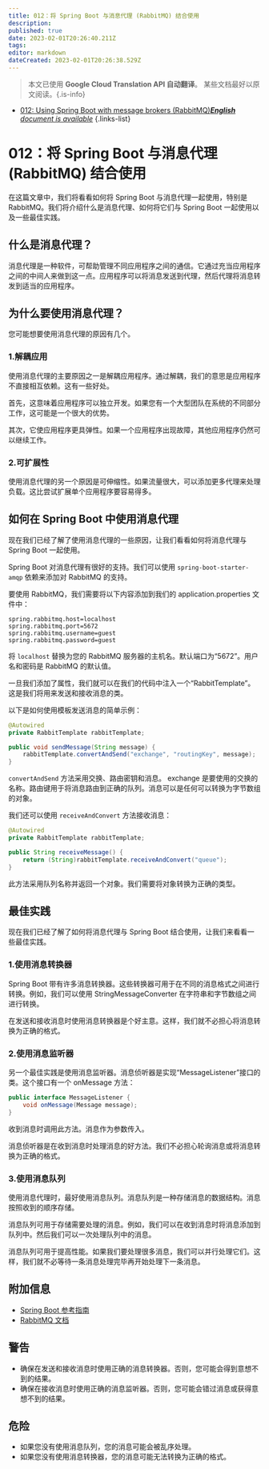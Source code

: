 ```yaml
---
title: 012：将 Spring Boot 与消息代理 (RabbitMQ) 结合使用
description: 
published: true
date: 2023-02-01T20:26:40.211Z
tags: 
editor: markdown
dateCreated: 2023-02-01T20:26:38.529Z
---
```


> 本文已使用 **Google Cloud Translation API 自动翻译**。
某些文档最好以原文阅读。{.is-info}



- [012: Using Spring Boot with message brokers (RabbitMQ)***English** document is available*](/en/Knowledge-base/Spring-Boot/Learning/012-using-spring-boot-with-message-brokers-rabbitmq)
{.links-list}


# 012：将 Spring Boot 与消息代理 (RabbitMQ) 结合使用

在这篇文章中，我们将看看如何将 Spring Boot 与消息代理一起使用，特别是 RabbitMQ。我们将介绍什么是消息代理、如何将它们与 Spring Boot 一起使用以及一些最佳实践。

## 什么是消息代理？

消息代理是一种软件，可帮助管理不同应用程序之间的通信。它通过充当应用程序之间的中间人来做到这一点。应用程序可以将消息发送到代理，然后代理将消息转发到适当的应用程序。

## 为什么要使用消息代理？

您可能想要使用消息代理的原因有几个。

### 1.解耦应用

使用消息代理的主要原因之一是解耦应用程序。通过解耦，我们的意思是应用程序不直接相互依赖。这有一些好处。

首先，这意味着应用程序可以独立开发。如果您有一个大型团队在系统的不同部分工作，这可能是一个很大的优势。

其次，它使应用程序更具弹性。如果一个应用程序出现故障，其他应用程序仍然可以继续工作。

### 2.可扩展性

使用消息代理的另一个原因是可伸缩性。如果流量很大，可以添加更多代理来处理负载。这比尝试扩展单个应用程序要容易得多。

## 如何在 Spring Boot 中使用消息代理

现在我们已经了解了使用消息代理的一些原因，让我们看看如何将消息代理与 Spring Boot 一起使用。

Spring Boot 对消息代理有很好的支持。我们可以使用 `spring-boot-starter-amqp` 依赖来添加对 RabbitMQ 的支持。

要使用 RabbitMQ，我们需要将以下内容添加到我们的 application.properties 文件中：

```properties
spring.rabbitmq.host=localhost
spring.rabbitmq.port=5672
spring.rabbitmq.username=guest
spring.rabbitmq.password=guest
```

将 `localhost` 替换为您的 RabbitMQ 服务器的主机名。默认端口为“5672”。用户名和密码是 RabbitMQ 的默认值。

一旦我们添加了属性，我们就可以在我们的代码中注入一个“RabbitTemplate”。这是我们将用来发送和接收消息的类。

以下是如何使用模板发送消息的简单示例：

```java
@Autowired
private RabbitTemplate rabbitTemplate;

public void sendMessage(String message) {
    rabbitTemplate.convertAndSend("exchange", "routingKey", message);
}
```

`convertAndSend` 方法采用交换、路由密钥和消息。 exchange 是要使用的交换的名称。路由键用于将消息路由到正确的队列。消息可以是任何可以转换为字节数组的对象。

我们还可以使用 `receiveAndConvert` 方法接收消息：

```java
@Autowired
private RabbitTemplate rabbitTemplate;

public String receiveMessage() {
    return (String)rabbitTemplate.receiveAndConvert("queue");
}
```

此方法采用队列名称并返回一个对象。我们需要将对象转换为正确的类型。

## 最佳实践

现在我们已经了解了如何将消息代理与 Spring Boot 结合使用，让我们来看看一些最佳实践。

### 1.使用消息转换器

Spring Boot 带有许多消息转换器。这些转换器可用于在不同的消息格式之间进行转换。例如，我们可以使用 StringMessageConverter 在字符串和字节数组之间进行转换。

在发送和接收消息时使用消息转换器是个好主意。这样，我们就不必担心将消息转换为正确的格式。

### 2.使用消息监听器

另一个最佳实践是使用消息监听器。消息侦听器是实现“MessageListener”接口的类。这个接口有一个 onMessage 方法：

```java
public interface MessageListener {
    void onMessage(Message message);
}
```

收到消息时调用此方法。消息作为参数传入。

消息侦听器是在收到消息时处理消息的好方法。我们不必担心轮询消息或将消息转换为正确的格式。

### 3.使用消息队列

使用消息代理时，最好使用消息队列。消息队列是一种存储消息的数据结构。消息按照收到的顺序存储。

消息队列可用于存储需要处理的消息。例如，我们可以在收到消息时将消息添加到队列中。然后我们可以一次处理队列中的消息。

消息队列可用于提高性能。如果我们要处理很多消息，我们可以并行处理它们。这样，我们就不必等待一条消息处理完毕再开始处理下一条消息。

## 附加信息

- [Spring Boot 参考指南](https://docs.spring.io/spring-boot/docs/current/reference/htmlsingle/)
- [RabbitMQ 文档](https://www.rabbitmq.com/documentation.html)

## 警告

- 确保在发送和接收消息时使用正确的消息转换器。否则，您可能会得到意想不到的结果。
- 确保在接收消息时使用正确的消息监听器。否则，您可能会错过消息或获得意想不到的结果。

## 危险

- 如果您没有使用消息队列，您的消息可能会被乱序处理。
- 如果您没有使用消息转换器，您的消息可能无法转换为正确的格式。